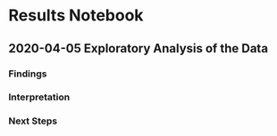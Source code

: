 # Results Notebook

## 2020-04-05 Exploratory Analysis of the Data

### Findings

### Interpretation

### Next Steps

